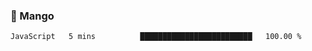 ### 🥭 Mango

<!--START_SECTION:waka-->

```txt
JavaScript   5 mins          █████████████████████████   100.00 %
```

<!--END_SECTION:waka-->
